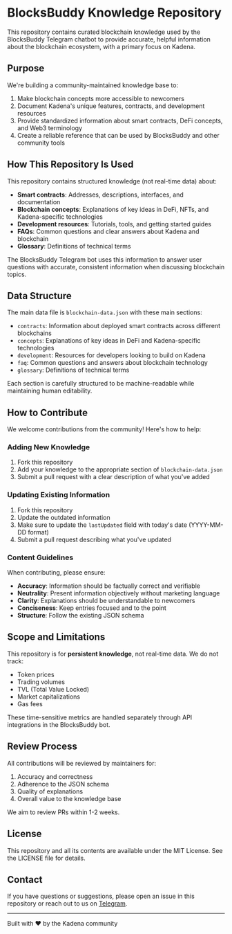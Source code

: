 # BlocksBuddy Knowledge Repository

This repository contains curated blockchain knowledge used by the BlocksBuddy Telegram chatbot to provide accurate, helpful information about the blockchain ecosystem, with a primary focus on Kadena.

## Purpose

We're building a community-maintained knowledge base to:

1. Make blockchain concepts more accessible to newcomers
2. Document Kadena's unique features, contracts, and development resources
3. Provide standardized information about smart contracts, DeFi concepts, and Web3 terminology
4. Create a reliable reference that can be used by BlocksBuddy and other community tools

## How This Repository Is Used

This repository contains structured knowledge (not real-time data) about:

- **Smart contracts**: Addresses, descriptions, interfaces, and documentation
- **Blockchain concepts**: Explanations of key ideas in DeFi, NFTs, and Kadena-specific technologies
- **Development resources**: Tutorials, tools, and getting started guides
- **FAQs**: Common questions and clear answers about Kadena and blockchain
- **Glossary**: Definitions of technical terms

The BlocksBuddy Telegram bot uses this information to answer user questions with accurate, consistent information when discussing blockchain topics.

## Data Structure

The main data file is `blockchain-data.json` with these main sections:

- `contracts`: Information about deployed smart contracts across different blockchains
- `concepts`: Explanations of key ideas in DeFi and Kadena-specific technologies
- `development`: Resources for developers looking to build on Kadena
- `faq`: Common questions and answers about blockchain technology
- `glossary`: Definitions of technical terms

Each section is carefully structured to be machine-readable while maintaining human editability.

## How to Contribute

We welcome contributions from the community! Here's how to help:

### Adding New Knowledge

1. Fork this repository
2. Add your knowledge to the appropriate section of `blockchain-data.json`
3. Submit a pull request with a clear description of what you've added

### Updating Existing Information

1. Fork this repository
2. Update the outdated information
3. Make sure to update the `lastUpdated` field with today's date (YYYY-MM-DD format)
4. Submit a pull request describing what you've updated

### Content Guidelines

When contributing, please ensure:

- **Accuracy**: Information should be factually correct and verifiable
- **Neutrality**: Present information objectively without marketing language
- **Clarity**: Explanations should be understandable to newcomers
- **Conciseness**: Keep entries focused and to the point
- **Structure**: Follow the existing JSON schema

## Scope and Limitations

This repository is for **persistent knowledge**, not real-time data. We do not track:

- Token prices
- Trading volumes
- TVL (Total Value Locked)
- Market capitalizations
- Gas fees

These time-sensitive metrics are handled separately through API integrations in the BlocksBuddy bot.

## Review Process

All contributions will be reviewed by maintainers for:

1. Accuracy and correctness
2. Adherence to the JSON schema
3. Quality of explanations
4. Overall value to the knowledge base

We aim to review PRs within 1-2 weeks.

## License

This repository and all its contents are available under the MIT License. See the LICENSE file for details.

## Contact

If you have questions or suggestions, please open an issue in this repository or reach out to us on [Telegram](https://t.me/BlocksBuddyBot).

---

Built with ❤️ by the Kadena community
